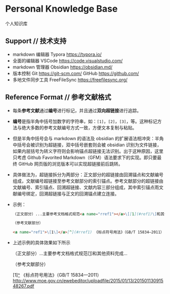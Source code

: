 # Personal Knowledge Base

个人知识库

## Support // 技术支持

* markdown 编辑器 Typora <https://typora.io/>
* 全面的编辑器 VSCode <https://code.visualstudio.com/>
* markdown 管理器 Obsidian <https://obsidian.md/>
* 版本控制 Git <https://git-scm.com/> GitHub <https://github.com/>
* 多地文件同步工具 FreeFileSync <https://freefilesync.org/>

## Reference Format // 参考文献格式

* 每条**参考文献**通过**编号**进行标记，并且通过**双向超链接**进行追踪。
* **编号**是指半角中括号加数字的字符串，如：`[1]`，`[2]`，`[3]`，等。这种标记方法与绝大多数的参考文献编号方式一致，方便文本复制与粘贴。
* 但是半角中括号会与 markdown 的语法及 obsidian 的扩展语法相冲突：半角中括号会被识别为超链接，双中括号嵌套则会被 obsidian 识别为文件链接，如果内层括号为转义字符则会影响锚点超链接无法识别。出于这种原因，这里只考虑 Github Favorited Markdown（GFM）语法要求下的实现。即只要最终 GitHub 网页版的浏览版本可以实现超链接前后跳转。
* 具体做法为，超链接拆分为两部分：正文部分的超链接由回溯锚点和文献编号组成，文献编号超链接至参考文献部分的索引锚点。参考文献部分的超链接由文献编号、索引锚点、回溯超链接、文献内容三部分组成，其中索引锚点雨文献编号绑定，回溯超链接与正文的回溯锚点建立连接。
* 示例：
    ```markdown
    （正文部分）...主要参考文档格式规范<a name="rref1"></a>\[[1](#ref1)\]和其他资料完成...

    （参考文献部分）

    <a name="ref1">\[1\]</a>[^](#rref1) 《标点符号用法》（GB/T 15834—2011） <http://www.moe.gov.cn/ewebeditor/uploadfile/2015/01/13/20150113091548267.pdf>
    ```
* 上述示例的具体效果如下所示

    （正文部分）...主要参考文档格式规范<a name="rref1"></a>\[[1](#ref1)\]和其他资料完成...

    （参考文献部分）

    <a name="ref1">\[1\]</a>[^](#rref1) 《标点符号用法》（GB/T 15834—2011） <http://www.moe.gov.cn/ewebeditor/uploadfile/2015/01/13/20150113091548267.pdf>